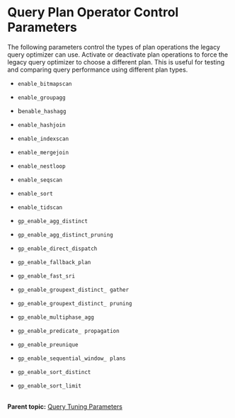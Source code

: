 # Query Plan Operator Control Parameters 

The following parameters control the types of plan operations the legacy query optimizer can use. Activate or deactivate plan operations to force the legacy query optimizer to choose a different plan. This is useful for testing and comparing query performance using different plan types.

- `enable_bitmapscan`

- `enable_groupagg`

- b`enable_hashagg`

- `enable_hashjoin`

- `enable_indexscan`

- `enable_mergejoin`

- `enable_nestloop`

- `enable_seqscan`

- `enable_sort`

- `enable_tidscan`

- `gp_enable_agg_distinct`

- `gp_enable_agg_distinct_pruning`

- `gp_enable_direct_dispatch`

- `gp_enable_fallback_plan`

- `gp_enable_fast_sri`

- `gp_enable_groupext_distinct_ gather`

- `gp_enable_groupext_distinct_ pruning`

- `gp_enable_multiphase_agg`

- `gp_enable_predicate_ propagation`

- `gp_enable_preunique`

- `gp_enable_sequential_window_ plans`

- `gp_enable_sort_distinct`

- `gp_enable_sort_limit`<br/></br>


**Parent topic:** [Query Tuning Parameters](../topics/g-query-tuning-parameters.html)

